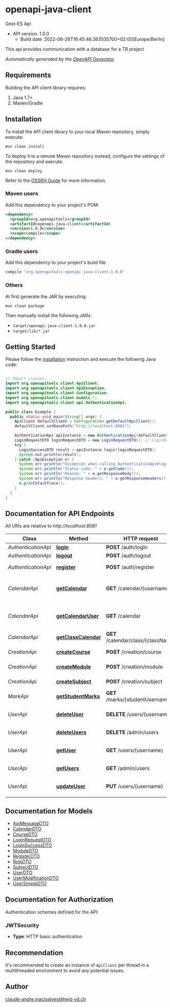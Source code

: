 # openapi-java-client

Gest-ES Api
- API version: 1.0.0
  - Build date: 2022-06-26T16:45:46.363535700+02:00[Europe/Berlin]

This api provides communication with a database for a TB project


*Automatically generated by the [OpenAPI Generator](https://openapi-generator.tech)*


## Requirements

Building the API client library requires:
1. Java 1.7+
2. Maven/Gradle

## Installation

To install the API client library to your local Maven repository, simply execute:

```shell
mvn clean install
```

To deploy it to a remote Maven repository instead, configure the settings of the repository and execute:

```shell
mvn clean deploy
```

Refer to the [OSSRH Guide](http://central.sonatype.org/pages/ossrh-guide.html) for more information.

### Maven users

Add this dependency to your project's POM:

```xml
<dependency>
  <groupId>org.openapitools</groupId>
  <artifactId>openapi-java-client</artifactId>
  <version>1.0.0</version>
  <scope>compile</scope>
</dependency>
```

### Gradle users

Add this dependency to your project's build file:

```groovy
compile "org.openapitools:openapi-java-client:1.0.0"
```

### Others

At first generate the JAR by executing:

```shell
mvn clean package
```

Then manually install the following JARs:

* `target/openapi-java-client-1.0.0.jar`
* `target/lib/*.jar`

## Getting Started

Please follow the [installation](#installation) instruction and execute the following Java code:

```java

// Import classes:
import org.openapitools.client.ApiClient;
import org.openapitools.client.ApiException;
import org.openapitools.client.Configuration;
import org.openapitools.client.models.*;
import org.openapitools.client.api.AuthenticationApi;

public class Example {
  public static void main(String[] args) {
    ApiClient defaultClient = Configuration.getDefaultApiClient();
    defaultClient.setBasePath("http://localhost:8081");

    AuthenticationApi apiInstance = new AuthenticationApi(defaultClient);
    LoginRequestDTO loginRequestDTO = new LoginRequestDTO(); // LoginRequestDTO | 
    try {
      LoginSuccessDTO result = apiInstance.login(loginRequestDTO);
      System.out.println(result);
    } catch (ApiException e) {
      System.err.println("Exception when calling AuthenticationApi#login");
      System.err.println("Status code: " + e.getCode());
      System.err.println("Reason: " + e.getResponseBody());
      System.err.println("Response headers: " + e.getResponseHeaders());
      e.printStackTrace();
    }
  }
}

```

## Documentation for API Endpoints

All URIs are relative to *http://localhost:8081*

Class | Method | HTTP request | Description
------------ | ------------- | ------------- | -------------
*AuthenticationApi* | [**login**](docs/AuthenticationApi.md#login) | **POST** /auth/login | Login
*AuthenticationApi* | [**logout**](docs/AuthenticationApi.md#logout) | **POST** /auth/logout | Logout.
*AuthenticationApi* | [**register**](docs/AuthenticationApi.md#register) | **POST** /auth/register | Register a new user.
*CalendarApi* | [**getCalendar**](docs/CalendarApi.md#getCalendar) | **GET** /calendar/{username} | Get a specific user calendar.
*CalendarApi* | [**getCalendarUser**](docs/CalendarApi.md#getCalendarUser) | **GET** /calendar | Get a specific user calendar.
*CalendarApi* | [**getClassCalendar**](docs/CalendarApi.md#getClassCalendar) | **GET** /calendar/class/{className} | Get a class calendar.
*CreationApi* | [**createCourse**](docs/CreationApi.md#createCourse) | **POST** /creation/course | create course.
*CreationApi* | [**createModule**](docs/CreationApi.md#createModule) | **POST** /creation/module | create module.
*CreationApi* | [**createSubject**](docs/CreationApi.md#createSubject) | **POST** /creation/subject | create subject.
*MarkApi* | [**getStudentMarks**](docs/MarkApi.md#getStudentMarks) | **GET** /marks/{studentUsername} | Get marks.
*UserApi* | [**deleteUser**](docs/UserApi.md#deleteUser) | **DELETE** /users/{username} | Delete a specific user.
*UserApi* | [**deleteUsers**](docs/UserApi.md#deleteUsers) | **DELETE** /admin/users | Delete all users.
*UserApi* | [**getUser**](docs/UserApi.md#getUser) | **GET** /users/{username} | Get a specific user.
*UserApi* | [**getUsers**](docs/UserApi.md#getUsers) | **GET** /admin/users | Get all users.
*UserApi* | [**updateUser**](docs/UserApi.md#updateUser) | **PUT** /users/{username} | Update a specific user.


## Documentation for Models

 - [ApiMessageDTO](docs/ApiMessageDTO.md)
 - [CalendarDTO](docs/CalendarDTO.md)
 - [CourseDTO](docs/CourseDTO.md)
 - [LoginRequestDTO](docs/LoginRequestDTO.md)
 - [LoginSuccessDTO](docs/LoginSuccessDTO.md)
 - [ModuleDTO](docs/ModuleDTO.md)
 - [RegisterDTO](docs/RegisterDTO.md)
 - [RoleDTO](docs/RoleDTO.md)
 - [SubjectDTO](docs/SubjectDTO.md)
 - [UserDTO](docs/UserDTO.md)
 - [UserModificationDTO](docs/UserModificationDTO.md)
 - [UserSimpleDTO](docs/UserSimpleDTO.md)


## Documentation for Authorization

Authentication schemes defined for the API:
### JWTSecurity

- **Type**: HTTP basic authentication


## Recommendation

It's recommended to create an instance of `ApiClient` per thread in a multithreaded environment to avoid any potential issues.

## Author

claude-andre.inacioalves@heig-vd.ch

